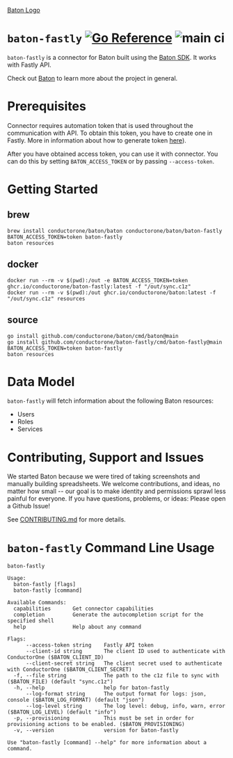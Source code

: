 [Baton Logo](./docs/images/baton-logo.png)

# `baton-fastly` [![Go Reference](https://pkg.go.dev/badge/github.com/conductorone/baton-fastly.svg)](https://pkg.go.dev/github.com/conductorone/baton-fastly) ![main ci](https://github.com/conductorone/baton-fastly/actions/workflows/main.yaml/badge.svg)

`baton-fastly` is a connector for Baton built using the [Baton SDK](https://github.com/conductorone/baton-sdk). It works with Fastly API.

Check out [Baton](https://github.com/conductorone/baton) to learn more about the project in general.

# Prerequisites

Connector requires automation token that is used throughout the communication with API. To obtain this token, you have to create one in Fastly. More in information about how to generate token [here](https://developer.fastly.com/reference/api/auth-tokens/automation)). 

After you have obtained access token, you can use it with connector. You can do this by setting `BATON_ACCESS_TOKEN` or by passing `--access-token`.

# Getting Started

## brew

```
brew install conductorone/baton/baton conductorone/baton/baton-fastly
BATON_ACCESS_TOKEN=token baton-fastly
baton resources
```

## docker

```
docker run --rm -v $(pwd):/out -e BATON_ACCESS_TOKEN=token ghcr.io/conductorone/baton-fastly:latest -f "/out/sync.c1z"
docker run --rm -v $(pwd):/out ghcr.io/conductorone/baton:latest -f "/out/sync.c1z" resources
```

## source

```
go install github.com/conductorone/baton/cmd/baton@main
go install github.com/conductorone/baton-fastly/cmd/baton-fastly@main
BATON_ACCESS_TOKEN=token baton-fastly
baton resources
```

# Data Model

`baton-fastly` will fetch information about the following Baton resources:

- Users
- Roles
- Services

# Contributing, Support and Issues

We started Baton because we were tired of taking screenshots and manually building spreadsheets. We welcome contributions, and ideas, no matter how small -- our goal is to make identity and permissions sprawl less painful for everyone. If you have questions, problems, or ideas: Please open a Github Issue!

See [CONTRIBUTING.md](https://github.com/ConductorOne/baton/blob/main/CONTRIBUTING.md) for more details.

# `baton-fastly` Command Line Usage

```
baton-fastly

Usage:
  baton-fastly [flags]
  baton-fastly [command]

Available Commands:
  capabilities       Get connector capabilities
  completion         Generate the autocompletion script for the specified shell
  help               Help about any command

Flags:
      --access-token string    Fastly API token
      --client-id string       The client ID used to authenticate with ConductorOne ($BATON_CLIENT_ID)
      --client-secret string   The client secret used to authenticate with ConductorOne ($BATON_CLIENT_SECRET)
  -f, --file string            The path to the c1z file to sync with ($BATON_FILE) (default "sync.c1z")
  -h, --help                   help for baton-fastly
      --log-format string      The output format for logs: json, console ($BATON_LOG_FORMAT) (default "json")
      --log-level string       The log level: debug, info, warn, error ($BATON_LOG_LEVEL) (default "info")
  -p, --provisioning           This must be set in order for provisioning actions to be enabled. ($BATON_PROVISIONING)
  -v, --version                version for baton-fastly

Use "baton-fastly [command] --help" for more information about a command.
```